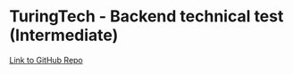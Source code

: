# TuringTech - Backend technical test (Intermediate)


[Link to GitHub Repo](https://github.com/huzaifa-turing-tech/backend-hiring-test)

